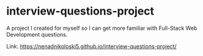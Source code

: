 # interview-questions-project

A project I created for myself so I can get more familiar with Full-Stack Web Development questions.

Link: https://nenadnikoloski5.github.io/interview-questions-project/

